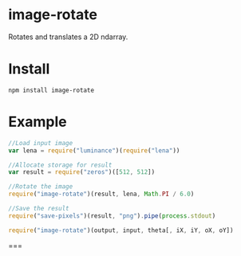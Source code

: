 image-rotate
============
Rotates and translates a 2D ndarray.

Install
=======

    npm install image-rotate

Example
=======

```javascript
//Load input image
var lena = require("luminance")(require("lena"))

//Allocate storage for result
var result = require("zeros")([512, 512])

//Rotate the image
require("image-rotate")(result, lena, Math.PI / 6.0)

//Save the result
require("save-pixels")(result, "png").pipe(process.stdout)
```

```javascript
require("image-rotate")(output, input, theta[, iX, iY, oX, oY])
```
===

